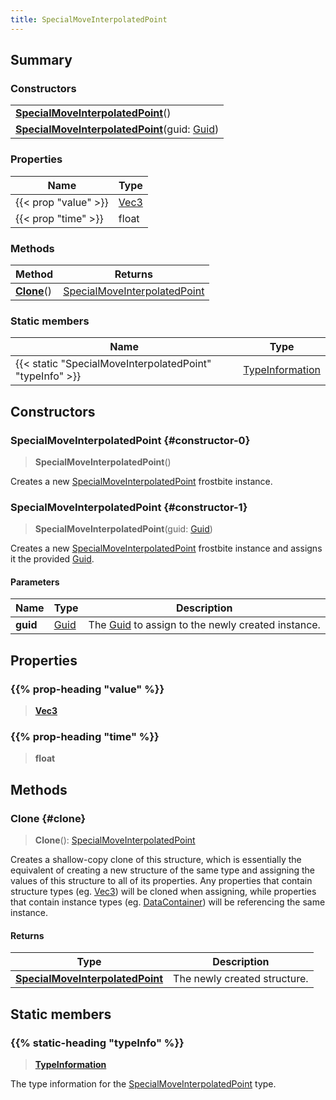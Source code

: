 ```yaml
---
title: SpecialMoveInterpolatedPoint
---
```


## Summary

### Constructors

|  |
| --- |
| **[SpecialMoveInterpolatedPoint](#constructor-0)**() |
| **[SpecialMoveInterpolatedPoint](#constructor-1)**(guid: [Guid](/vext/ref/shared/type/guid)) |

### Properties

| Name | Type |
| ---- | ---- |
| {{< prop "value" >}} | [Vec3](/vext/ref/shared/type/vec3) |
| {{< prop "time" >}} | float |

### Methods

| Method | Returns |
| ------ | ------- |
| **[Clone](#clone)**() | [SpecialMoveInterpolatedPoint](/vext/ref/fb/specialmoveinterpolatedpoint) |

### Static members

| Name | Type |
| ---- | ---- |
| {{< static "SpecialMoveInterpolatedPoint" "typeInfo" >}} | [TypeInformation](/vext/ref/shared/type/typeinformation) |

## Constructors

### SpecialMoveInterpolatedPoint {#constructor-0}

> **SpecialMoveInterpolatedPoint**()

Creates a new [SpecialMoveInterpolatedPoint](/vext/ref/fb/specialmoveinterpolatedpoint) frostbite instance.

### SpecialMoveInterpolatedPoint {#constructor-1}

> **SpecialMoveInterpolatedPoint**(guid: [Guid](/vext/ref/shared/type/guid))

Creates a new [SpecialMoveInterpolatedPoint](/vext/ref/fb/specialmoveinterpolatedpoint) frostbite instance and assigns it the provided [Guid](/vext/ref/shared/type/guid).

#### Parameters

| Name | Type | Description |
| ---- | ---- | ----------- |
| **guid** | [Guid](/vext/ref/shared/type/guid) | The [Guid](/vext/ref/shared/type/guid) to assign to the newly created instance. |

## Properties

### {{% prop-heading "value" %}}

> **[Vec3](/vext/ref/shared/type/vec3)**

### {{% prop-heading "time" %}}

> **float**

## Methods

### Clone {#clone}

> **Clone**(): [SpecialMoveInterpolatedPoint](/vext/ref/fb/specialmoveinterpolatedpoint)

Creates a shallow-copy clone of this structure, which is essentially the equivalent of creating a new structure of the same type and assigning the values of this structure to all of its properties. Any properties that contain structure types (eg. [Vec3](/vext/ref/shared/type/vec3)) will be cloned when assigning, while properties that contain instance types (eg. [DataContainer](/vext/ref/shared/type/datacontainer)) will be referencing the same instance.

#### Returns

| Type | Description |
| ---- | ----------- |
| **[SpecialMoveInterpolatedPoint](/vext/ref/fb/specialmoveinterpolatedpoint)** | The newly created structure. |

## Static members

### {{% static-heading "typeInfo" %}}

> **[TypeInformation](/vext/ref/shared/type/typeinformation)**

The type information for the [SpecialMoveInterpolatedPoint](/vext/ref/fb/specialmoveinterpolatedpoint) type.

